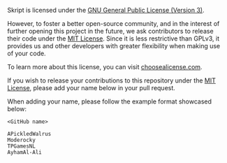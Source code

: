 Skript is licensed under the [GNU General Public License (Version 3)](LICENSE).

However, to foster a better open-source community, and in the interest of further opening this project in the future,
we ask contributors to release their code under the [MIT License](MIT.txt).
Since it is less restrictive than GPLv3, it provides us and other developers
with greater flexibility when making use of your code.

To learn more about this license, you can visit [choosealicense.com](https://choosealicense.com/licenses/mit/).

If you wish to release your contributions to this repository under the [MIT License](MIT.txt),
please add your name below in your pull request.

When adding your name, please follow the example format showcased below:

`<GitHub name>`

```text
APickledWalrus
Moderocky
TPGamesNL
AyhamAl-Ali
```
